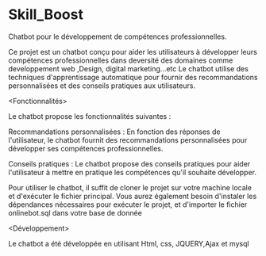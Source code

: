 # Skill_Boost
 Chatbot pour le développement de compétences professionnelles.

Ce projet est un chatbot conçu pour aider les utilisateurs à développer leurs compétences professionnelles dans deversité des domaines comme developpement web ,Design,
digital marketing...etc
Le chatbot utilise des techniques d'apprentissage automatique pour fournir des recommandations personnalisées et des conseils pratiques aux utilisateurs.



<Fonctionnalités>

Le chatbot propose les fonctionnalités suivantes :

Recommandations personnalisées : En fonction des réponses de l'utilisateur,
le chatbot fournit des recommandations personnalisées pour développer ses compétences professionnelles.

Conseils pratiques : Le chatbot propose des conseils pratiques pour aider l'utilisateur à mettre en pratique les compétences qu'il souhaite développer.

<Utilisation>

Pour utiliser le chatbot, il suffit de cloner le projet sur votre machine locale et d'exécuter le fichier principal. 
Vous aurez également besoin d'instaler les dépendances nécessaires pour exécuter le projet,
et d'importer le fichier onlinebot.sql dans votre base de donnée
  
 
<Développement>

Le chatbot a été développée en utilisant Html, css, JQUERY,Ajax et mysql 
